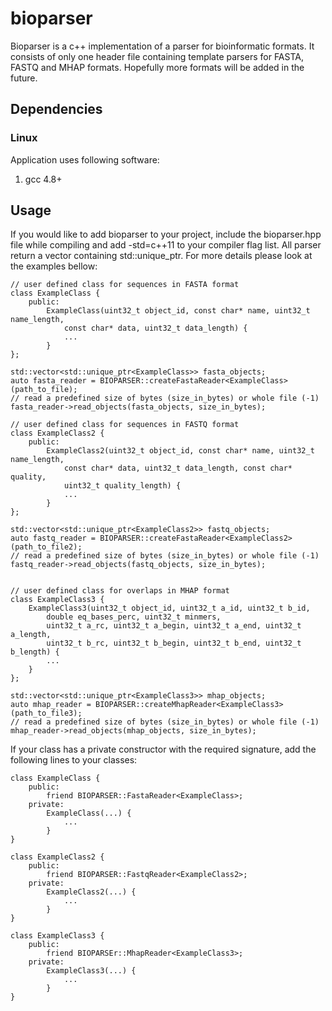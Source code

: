 # bioparser

Bioparser is a c++ implementation of a parser for bioinformatic formats. It consists of only one header file containing template parsers for FASTA, FASTQ and MHAP formats. Hopefully more formats will be added in the future.

## Dependencies

### Linux

Application uses following software:

1. gcc 4.8+

## Usage

If you would like to add bioparser to your project, include the bioparser.hpp file while compiling and add -std=c++11 to your compiler flag list. All parser return a vector containing std::unique_ptr<YourClass>. For more details please look at the examples bellow:

    // user defined class for sequences in FASTA format
    class ExampleClass {
        public:
            ExampleClass(uint32_t object_id, const char* name, uint32_t name_length,
                const char* data, uint32_t data_length) {
                ...
            }
    };

    std::vector<std::unique_ptr<ExampleClass>> fasta_objects;
    auto fasta_reader = BIOPARSER::createFastaReader<ExampleClass>(path_to_file);
    // read a predefined size of bytes (size_in_bytes) or whole file (-1)
    fasta_reader->read_objects(fasta_objects, size_in_bytes);

    // user defined class for sequences in FASTQ format
    class ExampleClass2 {
        public:
            ExampleClass2(uint32_t object_id, const char* name, uint32_t name_length,
                const char* data, uint32_t data_length, const char* quality,
                uint32_t quality_length) {
                ...
            }
    };

    std::vector<std::unique_ptr<ExampleClass2>> fastq_objects;
    auto fastq_reader = BIOPARSER::createFastaReader<ExampleClass2>(path_to_file2);
    // read a predefined size of bytes (size_in_bytes) or whole file (-1)
    fastq_reader->read_objects(fastq_objects, size_in_bytes);


    // user defined class for overlaps in MHAP format
    class ExampleClass3 {
        ExampleClass3(uint32_t object_id, uint32_t a_id, uint32_t b_id,
            double eq_bases_perc, uint32_t minmers,
            uint32_t a_rc, uint32_t a_begin, uint32_t a_end, uint32_t a_length,
            uint32_t b_rc, uint32_t b_begin, uint32_t b_end, uint32_t b_length) {
            ...
        }
    };

    std::vector<std::unique_ptr<ExampleClass3>> mhap_objects;
    auto mhap_reader = BIOPARSER::createMhapReader<ExampleClass3>(path_to_file3);
    // read a predefined size of bytes (size_in_bytes) or whole file (-1)
    mhap_reader->read_objects(mhap_objects, size_in_bytes);

If your class has a private constructor with the required signature, add the following lines to your classes:

    class ExampleClass {
        public:
            friend BIOPARSER::FastaReader<ExampleClass>;
        private:
            ExampleClass(...) {
                ...
            }
    }

    class ExampleClass2 {
        public:
            friend BIOPARSER::FastqReader<ExampleClass2>;
        private:
            ExampleClass2(...) {
                ...
            }
    }

    class ExampleClass3 {
        public:
            friend BIOPARSEr::MhapReader<ExampleClass3>;
        private:
            ExampleClass3(...) {
                ...
            }
    }
